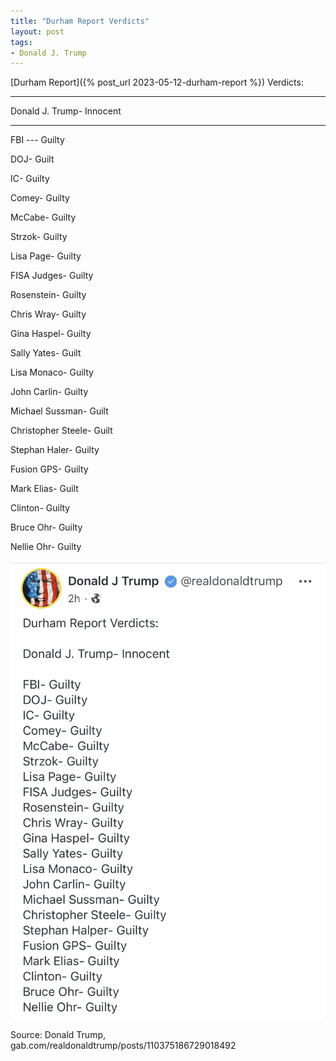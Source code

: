 ```yaml
---
title: "Durham Report Verdicts"
layout: post
tags:
- Donald J. Trump
---
```


[Durham Report]({% post_url 2023-05-12-durham-report %}) Verdicts:

---

Donald J. Trump- Innocent

---

FBI --- Guilty

DOJ- Guilt

IC- Guilty

Comey- Guilty

McCabe- Guilty

Strzok- Guilty

Lisa Page- Guilty

FISA Judges- Guilty

Rosenstein- Guilty

Chris Wray- Guilty

Gina Haspel- Guilty

Sally Yates- Guilt

Lisa Monaco- Guilty

John Carlin- Guilty

Michael Sussman- Guilt

Christopher Steele- Guilt

Stephan Haler- Guilty

Fusion GPS- Guilty

Mark Elias- Guilt

Clinton- Guilty

Bruce Ohr- Guilty

Nellie Ohr- Guilty

![Durham Report Verdicts according to Donald Trump](/assets/2023-05-15-durham-report-verdicts.png "Durham Report Verdicts according to Donald Trump")

Source: Donald Trump, gab.com/realdonaldtrump/posts/110375186729018492
